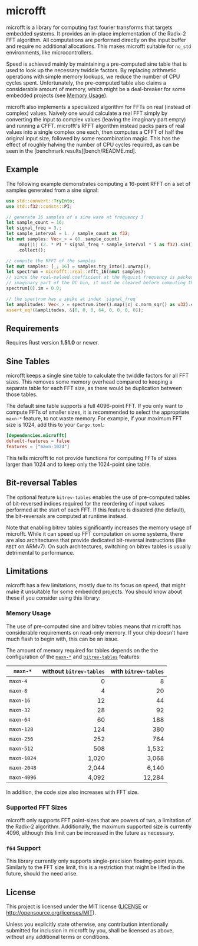 # microfft

microfft is a library for computing fast fourier transforms that targets
embedded systems. It provides an in-place implementation of the Radix-2 FFT
algorithm. All computations are performed directly on the input buffer and
require no additional allocations. This makes microfft suitable for `no_std`
environments, like microcontrollers.

Speed is achieved mainly by maintaining a pre-computed sine table that is used
to look up the necessary twiddle factors. By replacing arithmetic operations
with simple memory lookups, we reduce the number of CPU cycles spent.
Unfortunately, the pre-computed table also claims a considerable amount of
memory, which might be a deal-breaker for some embedded projects (see
[Memory Usage](#memory-usage)).

microfft also implements a specialized algorithm for FFTs on real (instead
of complex) values. Naively one would calculate a real FFT simply by converting
the input to complex values (leaving the imaginary part empty) and running a
CFFT. microfft's RFFT algorithm instead packs pairs of real values into
a single complex one each, then computes a CFFT of half the original input
size, followed by some recombination magic. This has the effect of roughly
halving the number of CPU cycles required, as can be seen in the
[benchmark results][bench/README.md].

## Example

The following example demonstrates computing a 16-point RFFT on a set of
samples generated from a sine signal:

```rust
use std::convert::TryInto;
use std::f32::consts::PI;

// generate 16 samples of a sine wave at frequency 3
let sample_count = 16;
let signal_freq = 3.;
let sample_interval = 1. / sample_count as f32;
let mut samples: Vec<_> = (0..sample_count)
    .map(|i| (2. * PI * signal_freq * sample_interval * i as f32).sin())
    .collect();

// compute the RFFT of the samples
let mut samples: [_; 16] = samples.try_into().unwrap();
let spectrum = microfft::real::rfft_16(&mut samples);
// since the real-valued coefficient at the Nyquist frequency is packed into the
// imaginary part of the DC bin, it must be cleared before computing the amplitudes
spectrum[0].im = 0.0;

// the spectrum has a spike at index `signal_freq`
let amplitudes: Vec<_> = spectrum.iter().map(|c| c.norm_sqr() as u32).collect();
assert_eq!(&amplitudes, &[0, 0, 0, 64, 0, 0, 0, 0]);
```

## Requirements

Requires Rust version **1.51.0** or newer.

## Sine Tables

microfft keeps a single sine table to calculate the twiddle factors for all
FFT sizes. This removes some memory overhead compared to keeping a separate
table for each FFT size, as there would be duplication between those tables.

The default sine table supports a full 4096-point FFT. If you only want to
compute FFTs of smaller sizes, it is recommended to select the appropriate
`maxn-*` feature, to not waste memory. For example, if your maximum FFT size is
1024, add this to your `Cargo.toml`:

```toml
[dependencies.microfft]
default-features = false
features = ["maxn-1024"]
```

This tells microfft to not provide functions for computing FFTs of sizes larger
than 1024 and to keep only the 1024-point sine table.

## Bit-reversal Tables

The optional feature `bitrev-tables` enables the use of pre-computed tables of
bit-reversed indices required for the reordering of input values performed at
the start of each FFT. If this feature is disabled (the default), the
bit-reversals are computed at runtime instead.

Note that enabling bitrev tables significantly increases the memory usage of
microfft. While it can speed up FFT computation on some systems, there are also
architectures that provide dedicated bit-reversal instructions (like `RBIT` on
ARMv7). On such architectures, switching on bitrev tables is usually
detrimental to performance.

## Limitations

microfft has a few limitations, mostly due to its focus on speed, that might
make it unsuitable for some embedded projects. You should know about these
if you consider using this library:

### Memory Usage

The use of pre-computed sine and bitrev tables means that microfft has
considerable requirements on read-only memory. If your chip doesn't have much
flash to begin with, this can be an issue.

The amount of memory required for tables depends on the the configuration of
the [`maxn-*`](#sine-tables) and [`bitrev-tables`](#bit-reversal-tables)
features:

| `maxn-*`    | without `bitrev-tables` | with `bitrev-tables` |
| ----------- | ----------------------: | -------------------: |
| `maxn-4`    |                       0 |                    8 |
| `maxn-8`    |                       4 |                   20 |
| `maxn-16`   |                      12 |                   44 |
| `maxn-32`   |                      28 |                   92 |
| `maxn-64`   |                      60 |                  188 |
| `maxn-128`  |                     124 |                  380 |
| `maxn-256`  |                     252 |                  764 |
| `maxn-512`  |                     508 |                1,532 |
| `maxn-1024` |                   1,020 |                3,068 |
| `maxn-2048` |                   2,044 |                6,140 |
| `maxn-4096` |                   4,092 |               12,284 |

In addition, the code size also increases with FFT size.

### Supported FFT Sizes

microfft only supports FFT point-sizes that are powers of two, a limitation of
the Radix-2 algorithm. Additionally, the maximum supported size is currently
4096, although this limit can be increased in the future as necessary.

### `f64` Support

This library currently only supports single-precision floating-point inputs.
Similarly to the FFT size limit, this is a restriction that might be lifted
in the future, should the need arise.

## License

This project is licensed under the MIT license ([LICENSE](LICENSE) or
http://opensource.org/licenses/MIT).

Unless you explicitly state otherwise, any contribution intentionally submitted
for inclusion in microfft by you, shall be licensed as above, without any
additional terms or conditions.
